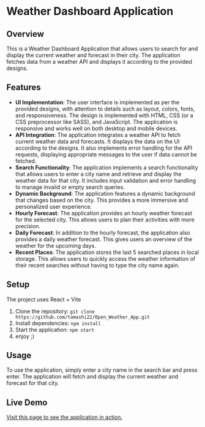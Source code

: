 # Weather Dashboard Application

## Overview

This is a Weather Dashboard Application that allows users to search for and display the current weather and forecast in their city. The application fetches data from a weather API and displays it according to the provided designs.

## Features

- **UI Implementation**: The user interface is implemented as per the provided designs, with attention to details such as layout, colors, fonts, and responsiveness. The design is implemented with HTML, CSS (or a CSS preprocessor like SASS), and JavaScript. The application is responsive and works well on both desktop and mobile devices.
- **API Integration**: The application integrates a weather API to fetch current weather data and forecasts. It displays the data on the UI according to the designs. It also implements error handling for the API requests, displaying appropriate messages to the user if data cannot be fetched.
- **Search Functionality**: The application implements a search functionality that allows users to enter a city name and retrieve and display the weather data for that city. It includes input validation and error handling to manage invalid or empty search queries.
- **Dynamic Background**: The application features a dynamic background that changes based on the city. This provides a more immersive and personalized user experience.
- **Hourly Forecast**: The application provides an hourly weather forecast for the selected city. This allows users to plan their activities with more precision.
- **Daily Forecast**: In addition to the hourly forecast, the application also provides a daily weather forecast. This gives users an overview of the weather for the upcoming days.
- **Recent Places**: The application stores the last 5 searched places in local storage. This allows users to quickly access the weather information of their recent searches without having to type the city name again.

## Setup
The project uses React + Vite 
1. Clone the repository: `git clone https://github.com/tamashi22/Open_Weather_App.git`
2. Install dependencies: `npm install`
3. Start the application: `npm start`
4. enjoy ;)

## Usage

To use the application, simply enter a city name in the search bar and press enter. The application will fetch and display the current weather and forecast for that city.

## Live Demo

<a href="https://open-weather-app-chi.vercel.app/" target="_blank">Visit this page to see the application in action.</a>
